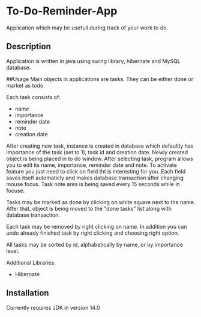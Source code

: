 # To-Do-Reminder-App
Application which may be usefull during track of your work to do.

## Description
Application is written in java using swing library, hibernate and MySQL database.

##Usage
Main objects in applications are tasks.
They can be either done or market as todo.

Each task consists of:
  - name
  - importance
  - reminder date
  - note
  - creation date
  
After creating new task, instance is created in database which defaultly has importance of the task (set to 1), task id and creation date.
Newly created object is being placed in to do window.
After selecting task, program allows you to edit its name, importance, reminder date and note.
To activate feature you just need to click on field tht is interesting for you.
Each field saves itself automaticly and makes database transaction after changing mouse focus.
Task note area is being saved every 15 seconds while in focuse.

Tasks may be marked as done by clicking on white square next to the name.
After that, object is being moved to the "done tasks" list along with database transaction.

Each task may be removed by right clicking on name.
In addition you can undo already finished task by right clicking and choosing right option.

All tasks may be sorted by id, alphabetically by name, or by importance level.

Additional Libraries:
  - Hibernate

## Installation
Currently requires JDK in version 14.0
